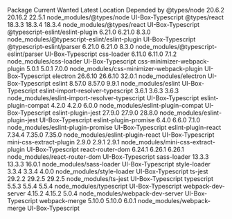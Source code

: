 
Package                            Current   Wanted  Latest  Location                                        Depended by
@types/node                         20.6.2  20.16.2  22.5.1  node_modules/@types/node                        UI-Box-Typescript
@types/react                        18.3.3   18.3.4  18.3.4  node_modules/@types/react                       UI-Box-Typescript
@typescript-eslint/eslint-plugin    6.21.0   6.21.0   8.3.0  node_modules/@typescript-eslint/eslint-plugin   UI-Box-Typescript
@typescript-eslint/parser           6.21.0   6.21.0   8.3.0  node_modules/@typescript-eslint/parser          UI-Box-Typescript
css-loader                          6.11.0   6.11.0   7.1.2  node_modules/css-loader                         UI-Box-Typescript
css-minimizer-webpack-plugin         5.0.1    5.0.1   7.0.0  node_modules/css-minimizer-webpack-plugin       UI-Box-Typescript
electron                           26.6.10  26.6.10  32.0.1  node_modules/electron                           UI-Box-Typescript
eslint                              8.57.0   8.57.0   9.9.1  node_modules/eslint                             UI-Box-Typescript
eslint-import-resolver-typescript    3.6.1    3.6.3   3.6.3  node_modules/eslint-import-resolver-typescript  UI-Box-Typescript
eslint-plugin-compat                 4.2.0    4.2.0   6.0.0  node_modules/eslint-plugin-compat               UI-Box-Typescript
eslint-plugin-jest                  27.9.0   27.9.0  28.8.0  node_modules/eslint-plugin-jest                 UI-Box-Typescript
eslint-plugin-promise                6.4.0    6.6.0   7.1.0  node_modules/eslint-plugin-promise              UI-Box-Typescript
eslint-plugin-react                 7.34.4   7.35.0  7.35.0  node_modules/eslint-plugin-react                UI-Box-Typescript
mini-css-extract-plugin              2.9.0    2.9.1   2.9.1  node_modules/mini-css-extract-plugin            UI-Box-Typescript
react-router-dom                    6.24.1   6.26.1  6.26.1  node_modules/react-router-dom                   UI-Box-Typescript
sass-loader                         13.3.3   13.3.3  16.0.1  node_modules/sass-loader                        UI-Box-Typescript
style-loader                         3.3.4    3.3.4   4.0.0  node_modules/style-loader                       UI-Box-Typescript
ts-jest                             29.2.2   29.2.5  29.2.5  node_modules/ts-jest                            UI-Box-Typescript
typescript                           5.5.3    5.5.4   5.5.4  node_modules/typescript                         UI-Box-Typescript
webpack-dev-server                  4.15.2   4.15.2   5.0.4  node_modules/webpack-dev-server                 UI-Box-Typescript
webpack-merge                       5.10.0   5.10.0   6.0.1  node_modules/webpack-merge                      UI-Box-Typescript